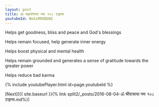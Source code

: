 ```yaml
---
layout: post
title: ॐ महाभोगाया नमः १०८ टाइम्स
youtubeId: NoXzRRODbNI
---
```

 
 
Helps get goodness, bliss and peace and God's blessings
 
Helps remain focused, help generate inner energy 
 
Helps boost physical and mental health 
 
Helps remain grounded and generates a sense of gratitude towards the greater power 
 
Helps reduce bad karma
 
 
 
 


{% include youtubePlayer.html id=page.youtubeId %}
 
[Next]({{ site.baseurl }}{% link  split2/_posts/2016-08-04-ॐ श्रीवासाया नमः १०८ टाइम्स.md%})
 
